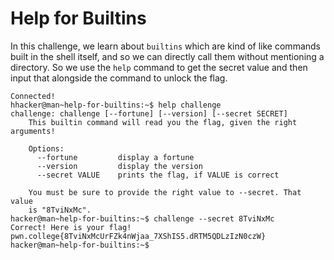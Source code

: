# Help for Builtins
In this challenge, we learn about `builtins` which are kind of like commands built in the shell itself, and so we can directly call them without mentioning a directory. 
So we use the `help` command to get the secret value and then input that alongside the command to unlock the flag.
```
Connected!
hhacker@man~help-for-builtins:~$ help challenge
challenge: challenge [--fortune] [--version] [--secret SECRET]
    This builtin command will read you the flag, given the right arguments!

    Options:
      --fortune         display a fortune
      --version         display the version
      --secret VALUE    prints the flag, if VALUE is correct

    You must be sure to provide the right value to --secret. That value
    is "8TviNxMc".
hacker@man~help-for-builtins:~$ challenge --secret 8TviNxMc
Correct! Here is your flag!
pwn.college{8TviNxMcUrFZk4nWjaa_7XShIS5.dRTM5QDLzIzN0czW}
hacker@man~help-for-builtins:~$
```
